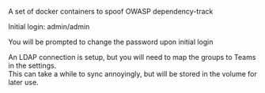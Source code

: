 A set of docker containers to spoof OWASP dependency-track

Initial login:
admin/admin

You will be prompted to change the password upon initial login

An LDAP connection is setup, but you will need to map the groups to Teams in the settings.  
This can take a while to sync annoyingly, but will be stored in the volume for later use.